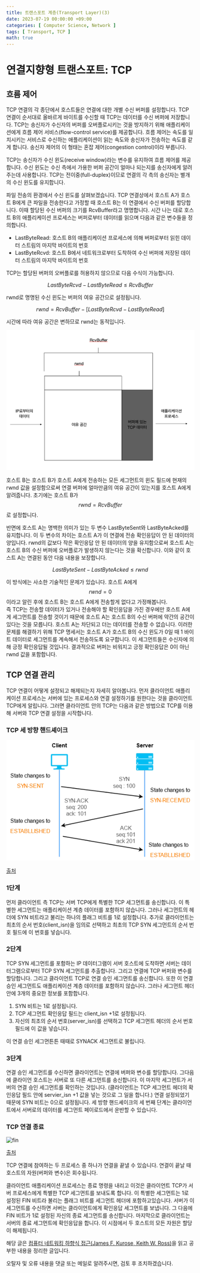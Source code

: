 ```yaml
---
title: 트랜스포트 계층(Transport Layer)(3)
date: 2023-07-19 00:00:00 +09:00
categories: [ Computer Science, Network ]
tags: [ Transport, TCP ]
math: true
---
```


# 연결지향형 트랜스포트: TCP

## 흐름 제어

TCP 연결의 각 종단에서 호스트들은 연결에 대한 개별 수신 버퍼를 설정합니다. 
TCP 연결이 순서대로 올바르게 바이트를 수신할 때 TCP는 데이터를 수신 버퍼에 저장합니다. 
TCP는 송신자가 수신자의 버퍼를 오버플로시키는 것을 방지하기 위해 애플리케이션에게 흐름 제어 서비스(flow-control service)를 제공합니다. 
흐름 제어는 속도를 일치시키는 서비스로 수신하는 애플리케이션이 읽는 속도와 송신자가 전송하는 속도를 같게 합니다. 
송신자 제어의 이 형태는 혼잡 제어(congestion control)이라 부릅니다. 

TCP는 송신자가 수신 윈도(receive window)라는 변수를 유지하여 흐름 제어를 제공합니다. 
수신 윈도는 수신 측에서 가용한 버퍼 공간이 얼마나 되는지를 송신자에게 알려주는데 사용합니다. 
TCP는 전이중(full-duplex)이므로 연결의 각 측의 송신자는 별개의 수신 윈도를 유지합니다. 

파일 전송의 환경에서 수신 윈도를 살펴보겠습니다. 
TCP 연결상에서 호스트 A가 호스트 B에게 큰 파일을 전송한다고 가정할 때 호스트 B는 이 연결에서 수신 버퍼를 할당합니다. 
이때 할당된 수신 버퍼의 크기를 RcvBuffer라고 명명합니다. 
시간 나는 대로 호스트 B의 애플리케이션 프로세스는 버퍼로부터 데이터를 읽으며 다음과 같은 변수들을 정의합니다. 

- LastByteRead: 호스트 B의 애플리케이션 프로세스에 의해 버퍼로부터 읽힌 데이터 스트림의 마지막 바이트의 번호
- LastByteRcvd: 호스트 B에서 네트워크로부터 도착하여 수신 버퍼에 저장된 데이터 스트림의 마지막 바이트의 번호

TCP는 할당된 버퍼의 오버플로를 허용하지 않으므로 다음 수식이 가능합니다. 

$$ LastByteRcvd - LastByteRead \leq RcvBuffer $$ 

rwnd로 명명된 수신 윈도는 버퍼의 여유 공간으로 설정됩니다. 

$$ rwnd = RcvBuffer - [LastByteRcvd - LastByteRead] $$

시간에 따라 여유 공간은 변하므로 rwnd는 동적입니다. 

![rwnd-rcvbuffer](/assets/img/computer-science/network/transport-layer/rwnd-rcvbuffer.png)  

호스트 B는 호스트 B가 호스트 A에게 전송하는 모든 세그먼트의 윈도 필드에 현재의 rwnd 값을 설정함으로써 연결 버퍼에 얼마만큼의 여유 공간이 있는지를 호스트 A에게 알려줍니다. 
초기에는 호스트 B가 $$ rwnd = RcvBuffer $$ 로 설정합니다. 

반면에 호스트 A는 명백한 의미가 있는 두 변수 LastByteSent와 LastByteAcked를 유지합니다. 
이 두 변수의 차이는 호스트 A가 이 연결에 전송 확인응답이 안 된 데이터의 양입니다. 
rwnd의 값보다 작은 확인응답 안 된 데이터의 양을 유지함으로써 호스트 A는 호스트 B의 수신 버퍼에 오버플로가 발생하지 않는다는 것을 확신합니다. 
이와 같이 호스트 A는 연결된 동안 다음 내용을 보장합니다. 

$$ LastByteSent - LastByteAcked \leq rwnd $$  

이 방식에는 사소한 기술적인 문제가 있습니다. 
호스트 A에게 $$ rwnd = 0 $$ 이라고 알린 후에 호스트 B는 호스트 A에게 전송할게 없다고 가정해봅니다.  
즉 TCP는 전송할 데이터가 있거나 전송해야 할 확인응답을 가진 경우에만 호스트 A에게 세그먼트를 전송할 것이기 때문에 호스트 A는 호스트 B의 수신 버퍼에 약간의 공간이 있다는 것을 모릅니다. 
호스트 A는 차단되고 더는 데이터를 전송할 수 없습니다. 
이러한 문제를 해결하기 위해 TCP 명세서는 호스트 A가 호스트 B의 수신 윈도가 0일 때 1 바이트 데이터로 세그먼트를 계속해서 전송하도록 요구합니다. 
이 세그먼트들은 수신자에 의해 긍정 확인응답될 것입니다. 
결과적으로 버퍼는 비워지고 긍정 확인응답은 0이 아닌 rwnd 값을 포함합니다. 

## TCP 연결 관리

TCP 연결이 어떻게 설정되고 해제되는지 자세히 알아봅니다. 
먼저 클라이언트 애플리케이션 프로세스는 서버에 있는 프로세스와 연결 설정하기를 원한다는 것을 클라이언트 TCP에게 알립니다. 
그러면 클라이언트 안의 TCP는 다음과 같은 방법으로 TCP를 이용해 서버와 TCP 연결 설정을 시작합니다. 

### TCP 세 방향 핸드셰이크

![three-way-handshake](/assets/img/computer-science/network/transport-layer/three-way-handshake.png)  

[출처](https://medium.com/@kusal95/tcp-3-way-handshake-process-1fd9a056a2f4)

### 1단계

먼저 클라이언트 측 TCP는 서버 TCP에게 특별한 TCP 세그먼트를 송신합니다. 
이 특별한 세그먼트는 애플리케이션 계층 데이터를 포함하지 않습니다. 
그러나 세그먼트의 헤더에 SYN 비트라고 불리는 하나의 플래그 비트를 1로 설정합니다. 
추가로 클라이언트는 최초의 순서 번호(client_isn)을 임의로 선택하고 최초의 TCP SYN 세그먼트의 순서 번호 필드에 이 번호를 넣습니다. 

### 2단계
TCP SYN 세그먼트를 포함하는 IP 데이터그램이 서버 호스트에 도착하면 서버는 데이터그램으로부터 TCP SYN 세그먼트를 추출합니다. 
그리고 연결에 TCP 버퍼와 변수를 할당합니다. 
그리고 클라이언트 TCP로 연결 승인 세그먼트를 송신합니다. 
또한 이 연결 승인 세그먼트도 애플리케이션 계층 데이터를 포함하지 않습니다. 
그러나 세그먼트 헤더 안에 3개의 중요한 정보를 포함합니다. 

1. SYN 비트는 1로 설정됩니다. 
2. TCP 세그먼트 확인응답 필드는 client_isn +1로 설정됩니다. 
3. 자신의 최초의 순서 번호(server_isn)를 선택하고 TCP 세그먼트 헤더의 순서 번호 필드에 이 값을 넣습니다. 

이 연결 승인 세그먼튼튼 때때로 SYNACK 세그먼트로 불립니다. 

### 3단계

연결 승인 세그먼트를 수신하면 클라이언트는 연결에 버퍼와 변수를 할당합니다. 
그다음에 클라이언 호스트는 서버로 또 다른 세그먼트를 송신합니다. 
이 마지막 세그먼트가 서버의 연결 승인 세그먼트를 확인하는 것입니다.
(클라이언트는 TCP 세그먼트 헤더의 확인응답 필드 안에 servier_isn +1 값을 넣는 것으로 그 일을 합니다.) 
연결 설정되었기 때문에 SYN 비트는 0으로 설정됩니다. 
세 방향 핸드셰이크의 세 번째 단계는 클라이언트에서 서버로의 데이터를 세그먼트 페이로드에서 운반할 수 있습니다. 

### TCP 연결 종료

![fin](/assets/img/computer-science/network/transport-layer/fin.png)  

[출처](https://www.geeksforgeeks.org/tcp-connection-termination/)

TCP 연결에 참여하는 두 프로세스 중 하나가 연결을 끝낼 수 있습니다. 
연결이 끝날 때 호스트의 자원(버퍼와 변수)은 회수됩니다. 

클라이언트 애플리케이션 프로세스는 종료 명령을 내리고 이것은 클라이언트 TCP가 서버 프로세스에게 특별한 TCP 세그먼트를 보내도록 합니다. 
이 특별한 세그먼트는 1로 설정된 FIN 비트라 불리는 플래그 비트를 세그먼트 헤더에 포함하고있습니다. 
서버가 이 세그먼트를 수신하면 서버는 클라이언트에게 확인응답 세그먼트를 보냅니다. 
그 다음에 FIN 비트가 1로 설정된 자신의 종료 세그먼트를 송신합니다. 
마지막으로 클라이언트는 서버의 종료 세그먼트에 확인응답을 합니다. 
이 시점에서 두 호스트의 모든 자원은 할당이 해제됩니다. 

해당 글은 [컴퓨터 네트워킹 하향식 접근(James F. Kurose, Keith W. Ross)](https://www.yes24.com/Product/Goods/45543957)을 읽고 공부한 내용을 정리한 글입니다.  

오탈자 및 오류 내용을 댓글 또는 메일로 알려주시면, 검토 후 조치하겠습니다.
